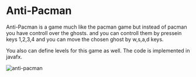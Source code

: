# Anti-Pacman
Anti-Pacman is a game much like the pacman game but instead of pacman you have controll over the ghosts. and you can controll them by pressein keys 1,2,3,4 and you can move the chosen ghost by w,s,a,d keys.

You also can define levels for this game as well. The code is implemented in javafx.

![anti-pacman](http://i66.tinypic.com/2u7wo5v.png)
